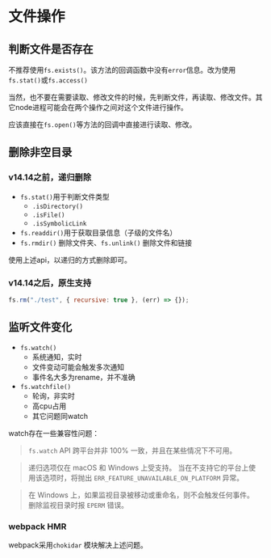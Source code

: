 # 文件操作

## 判断文件是否存在

不推荐使用`fs.exists()`。该方法的回调函数中没有`error`信息。改为使用`fs.stat()`或`fs.access()`

当然，也不要在需要读取、修改文件的时候，先判断文件，再读取、修改文件。其它node进程可能会在两个操作之间对这个文件进行操作。

应该直接在`fs.open()`等方法的回调中直接进行读取、修改。

## 删除非空目录

### v14.14之前，递归删除

- `fs.stat()`用于判断文件类型
	- `.isDirectory()`
	- `.isFile()`
	- `.isSymbolicLink`
- `fs.readdir()`用于获取目录信息（子级的文件名）
- `fs.rmdir()` 删除文件夹、`fs.unlink()` 删除文件和链接

使用上述api，以递归的方式删除即可。

### v14.14之后，原生支持

```JavaScript
fs.rm("./test", { recursive: true }, (err) => {});
```


## 监听文件变化

- `fs.watch()`
	- 系统通知，实时
	- 文件变动可能会触发多次通知
	- 事件名大多为rename，并不准确
- `fs.watchfile()`
	- 轮询，非实时
	- 高cpu占用
	- 其它问题同watch

watch存在一些兼容性问题：

> `fs.watch` API 跨平台并非 100% 一致，并且在某些情况下不可用。


> 递归选项仅在 macOS 和 Windows 上受支持。 当在不支持它的平台上使用该选项时，将抛出 `ERR_FEATURE_UNAVAILABLE_ON_PLATFORM` 异常。


> 在 Windows 上，如果监视目录被移动或重命名，则不会触发任何事件。 删除监视目录时报 `EPERM` 错误。


### webpack HMR

webpack采用`chokidar` 模块解决上述问题。



